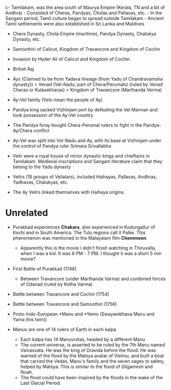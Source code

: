 c- Tamilakam, was the area south of Maurya Empire (Kerala, TN and a bit of Andhra)
	- Consisted of Cheras, Pandyas, Cholas and Pallavas, etc.
	- In the Sangam period, Tamil culture began to spread outside Tamilakam
	- Ancient Tamil settlements were also established in Sri Lanka and Maldives
- Chera Dynasty, Chola Empire (maritime), Pandya Dynasty, Chalukya Dynasty, etc.
- Samoothiri of Calicut, Kingdom of Travancore and Kingdom of Cochin
- Invasion by Hyder Ali of Calicut and Kingdom of Cochin
- British Raj

- Ays (Claimed to be from Yadava lineage (from Yadu of Chandravamsha dynasty)) > Venad (Vel-Nadu; part of Chera/Perumals) (ruled by Venad Cheras or Kulasekharas) > Kingdom of Travancore (Marthanda Verma)
- Ay-Vel family (Vels mean the people of Ay)
- Pandya king sacked Vizhinjam port by defeating the Vel Mannan and took possession of the Ay-Vel country
- The Pandya foray bought Chera-Perumal rulers to fight in the Pandya-Ay/Chera conflict
- Ay-Vel was split into Vel-Nadu and Ay, with its base at Vizhinjam under the control of Pandya ruler Srimara Srivallabha

- Velir were a royal house of minor dynastic kings and chieftains in Tamilakam. Medieval inscriptions and Sangam literature claim that they belong to the Yadu dynasty
- Velirs (18 groups of Vellalars), included Haihayas, Pallavas, Andhras, Yadhavas, Chalukyas, etc.
- The Ay Velirs linked themselves with Haihaya origins.

# Unrelated
- Purakkad experiences **Chakara**, also experienced in Kodungallur of Kochi and in South America. The Tulu regions call it Palke. This phenomenon was mentioned in the Malayalam film **Chemmeen**.
	- Apparently this is the movie I didn't finish watching in Thiruvalla, when I was a kid. It was 6 PM - 7 PM. I thought it was a short 5 min movie?
- First Battle of Purakkad (1746)
	- Between Travancore (under Marthanda Varma) and combined forces of Odanad (ruled by Kotha Varma)
- Battle between Travancore and Cochin (1754)
- Battle between Travancore and Samoothiri (1756)

- Proto-Indo-European \*Manu and \*Yemo (Swayambhava Manu and Yama (his twin))
- Manus are one of 14 rulers of Earth in each kalpa
	- Each kalpa has 14 Manuvratas, headed by a different Manu
	- The current universe, is asserted to be ruled by the 7th Manu named Vaivasvata.  He was the king of Dravida before the flood. He was warned of the flood by the Matsya avatar of Vishnu, and built a boat that carried the Vedas, Manu's family and the seven sages to safety, helped by Matsya. This is similar to the flood of Gilgamesh and Noah.
	- The flood could have been inspired by the floods in the wake of the Last Glacial Period.